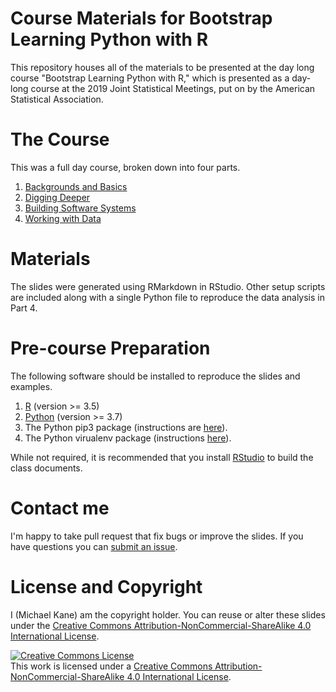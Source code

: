 
# Course Materials for Bootstrap Learning Python with R

This repository houses all of the materials to be presented at the 
day long course "Bootstrap Learning Python with R," which is presented
as a day-long course at the 2019 Joint Statistical Meetings, put on
by the American Statistical Association.

# The Course

This was a full day course, broken down into four parts.

1. [Backgrounds and Basics](part-1.html)
2. [Digging Deeper](part-2.html)
3. [Building Software Systems](part-3.html)
4. [Working with Data](part-4.html)

# Materials

The slides were generated using RMarkdown in RStudio. Other setup scripts are
included along with a single Python file to reproduce the data analysis in 
Part 4.

# Pre-course Preparation

The following software should be installed to reproduce the slides and examples.

1. [R](https://www.r-project.org/) (version >= 3.5)
2. [Python](https://www.python.org/) (version >= 3.7)
3. The Python pip3 package (instructions are [here](https://stackoverflow.com/questions/6587507/how-to-install-pip-with-python-3)).
4. The Python virualenv package (instructions [here](https://www.pythoncentral.io/how-to-install-virtualenv-python/)).

While not required, it is recommended that you install 
[RStudio](https://www.rstudio.com/) to build the class documents.

# Contact me

I'm happy to take pull request that fix bugs or improve the slides. If you 
have questions you can [submit an issue](https://github.com/kaneplusplus/python-for-r-programmers/issues).

# License and Copyright

I (Michael Kane) am the copyright holder. You can reuse or alter these slides
under the [Creative Commons Attribution-NonCommercial-ShareAlike 4.0 International License](https://creativecommons.org/licenses/by-nc-sa/4.0/legalcode).

<a rel="license" href="http://creativecommons.org/licenses/by-nc-sa/4.0/"><img alt="Creative Commons License" style="border-width:0" src="https://i.creativecommons.org/l/by-nc-sa/4.0/88x31.png" /></a><br />This work is licensed under a <a rel="license" href="http://creativecommons.org/licenses/by-nc-sa/4.0/">Creative Commons Attribution-NonCommercial-ShareAlike 4.0 International License</a>.
